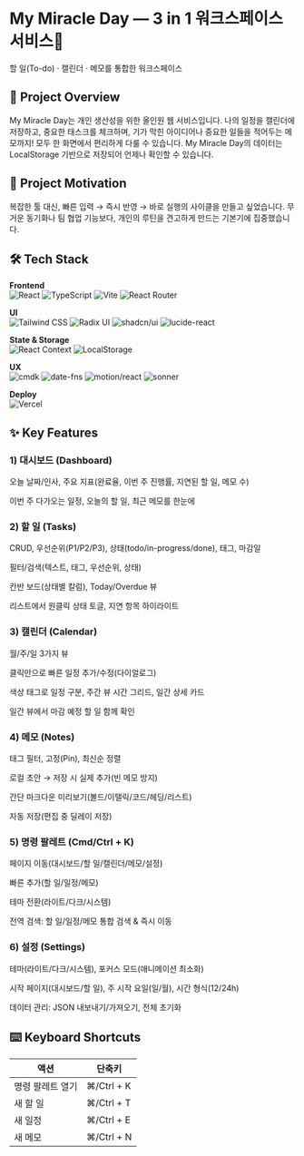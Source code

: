 # My Miracle Day — 3 in 1 워크스페이스 서비스📆

할 일(To-do) · 캘린더 · 메모를 통합한 워크스페이스

## 🧭 Project Overview

My Miracle Day는 개인 생산성을 위한 올인원 웹 서비스입니다.
나의 일정을 캘린더에 저장하고, 중요한 태스크를 체크하며, 기가 막힌 아이디어나 중요한 일들을 적어두는 메모까지!
모두 한 화면에서 편리하게 다룰 수 있습니다. My Miracle Day의 데이터는 LocalStorage 기반으로 저장되어 언제나 확인할 수 있습니다.

## 🎯 Project Motivation

복잡한 툴 대신, 빠른 입력 → 즉시 반영 → 바로 실행의 사이클을 만들고 싶었습니다.
무거운 동기화나 팀 협업 기능보다, 개인의 루틴을 견고하게 만드는 기본기에 집중했습니다.

## 🛠 Tech Stack

**Frontend**  
![React](https://img.shields.io/badge/React-20232A?style=for-the-badge&logo=react&logoColor=61DAFB)
![TypeScript](https://img.shields.io/badge/TypeScript-3178C6?style=for-the-badge&logo=typescript&logoColor=white)
![Vite](https://img.shields.io/badge/Vite-646CFF?style=for-the-badge&logo=vite&logoColor=white)
![React Router](https://img.shields.io/badge/React_Router-CA4245?style=for-the-badge&logo=react-router&logoColor=white)


**UI**  
![Tailwind CSS](https://img.shields.io/badge/Tailwind_CSS-06B6D4?style=for-the-badge&logo=tailwindcss&logoColor=white)
![Radix UI](https://img.shields.io/badge/Radix_UI-161618?style=for-the-badge&logo=radixui&logoColor=white)
![shadcn/ui](https://img.shields.io/badge/shadcn%2Fui-000000?style=for-the-badge)
![lucide-react](https://img.shields.io/badge/lucide--react-18181B?style=for-the-badge&logo=lucide&logoColor=white)


**State & Storage**  
![React Context](https://img.shields.io/badge/React%20Context-20232A?style=for-the-badge&logo=react&logoColor=61DAFB)
![LocalStorage](https://img.shields.io/badge/LocalStorage-9E9E9E?style=for-the-badge)


**UX**  
![cmdk](https://img.shields.io/badge/cmdk-111827?style=for-the-badge)
![date-fns](https://img.shields.io/badge/date--fns-008F62?style=for-the-badge&logo=date-fns&logoColor=white)
![motion/react](https://img.shields.io/badge/Framer%20Motion-0055FF?style=for-the-badge&logo=framer&logoColor=white)
![sonner](https://img.shields.io/badge/sonner-0F172A?style=for-the-badge)


**Deploy**  
![Vercel](https://img.shields.io/badge/Vercel-000000?style=for-the-badge&logo=vercel&logoColor=white)


## ✨ Key Features
### 1) 대시보드 (Dashboard)

오늘 날짜/인사, 주요 지표(완료율, 이번 주 진행률, 지연된 할 일, 메모 수)

이번 주 다가오는 일정, 오늘의 할 일, 최근 메모를 한눈에

### 2) 할 일 (Tasks)

CRUD, 우선순위(P1/P2/P3), 상태(todo/in-progress/done), 태그, 마감일

필터/검색(텍스트, 태그, 우선순위, 상태)

칸반 보드(상태별 칼럼), Today/Overdue 뷰

리스트에서 원클릭 상태 토글, 지연 항목 하이라이트

### 3) 캘린더 (Calendar)

월/주/일 3가지 뷰

클릭만으로 빠른 일정 추가/수정(다이얼로그)

색상 태그로 일정 구분, 주간 뷰 시간 그리드, 일간 상세 카드

일간 뷰에서 마감 예정 할 일 함께 확인

### 4) 메모 (Notes)

태그 필터, 고정(Pin), 최신순 정렬

로컬 초안 → 저장 시 실제 추가(빈 메모 방지)

간단 마크다운 미리보기(볼드/이탤릭/코드/헤딩/리스트)

자동 저장(편집 중 딜레이 저장)

### 5) 명령 팔레트 (Cmd/Ctrl + K)

페이지 이동(대시보드/할 일/캘린더/메모/설정)

빠른 추가(할 일/일정/메모)

테마 전환(라이트/다크/시스템)

전역 검색: 할 일/일정/메모 통합 검색 & 즉시 이동

### 6) 설정 (Settings)

테마(라이트/다크/시스템), 포커스 모드(애니메이션 최소화)

시작 페이지(대시보드/할 일), 주 시작 요일(일/월), 시간 형식(12/24h)

데이터 관리: JSON 내보내기/가져오기, 전체 초기화

## ⌨️ Keyboard Shortcuts

| 액션        | 단축키        |
| --------- | ---------- |
| 명령 팔레트 열기 | ⌘/Ctrl + K |
| 새 할 일     | ⌘/Ctrl + T |
| 새 일정      | ⌘/Ctrl + E |
| 새 메모      | ⌘/Ctrl + N |

